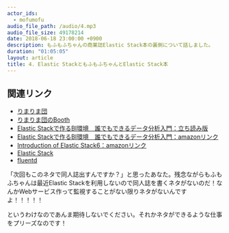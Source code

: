 ```yaml
---
actor_ids:
  - mofumofu
audio_file_path: /audio/4.mp3
audio_file_size: 49178214
date: 2018-06-18 23:00:00 +0900
description: もふもふちゃんの商業誌Elastic Stack本の裏側について話しました。
duration: "01:05:05"
layout: article
title: 4. Elastic StackともふもふちゃんとElastic Stack本
---
```


## 関連リンク

- [りまりま団](https://techbookfest.org/event/tbf04/circle/14530001)
- [りまりま団のBooth](https://mofu-mofu.booth.pm/)
- [Elastic Stackで作るBI環境　誰でもできるデータ分析入門：立ち読み版](https://thinkit.co.jp/article/13857)
- [Elastic Stackで作るBI環境　誰でもできるデータ分析入門：amazonリンク](https://www.amazon.co.jp/gp/product/484439780X/ref=as_li_tf_tl?ie=UTF8&camp=247&creative=1211&creativeASIN=484439780X&linkCode=as2&tag=impressrd-2-22)
- [Introduction of Elastic Stack6：amazonリンク](https://www.amazon.co.jp/Introduction-Elastic-%E3%81%93%E3%82%8C%E3%81%8B%E3%82%89%E3%81%AF%E3%81%98%E3%82%81%E3%82%8B%E3%83%87%E3%83%BC%E3%82%BF%E5%8F%8E%E9%9B%86-%E6%8A%80%E8%A1%93%E6%9B%B8%E5%85%B8%E3%82%B7%E3%83%AA%E3%83%BC%E3%82%BA-NextPublishing/dp/4844398296/ref=sr_1_sc_1?s=books&ie=UTF8&qid=1529118584&sr=1-1-spell&keywords=Elasti+Stack+6)
- [Elastic Stack](https://www.elastic.co/guide/index.html)
- [fluentd](https://www.fluentd.org/)

「次回もこのネタで同人誌出すんですか？」と思ったあなた。残念ながらもふもふちゃんは最近Elastic Stackを利用しないので同人誌を書くネタがないのだ！なんかWebサービス作って監視することがない限りネタがないんですよ！！！！！

というわけなのであんま期待しないでください。それかネタができるような仕事をプリーズなのです！